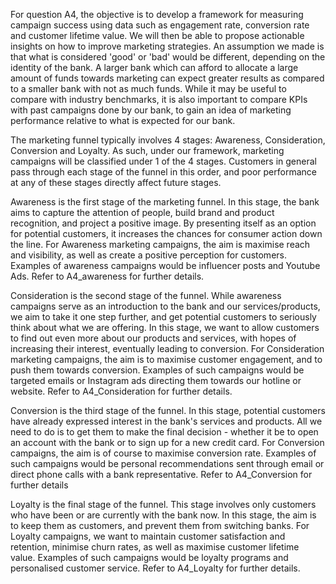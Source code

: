 For question A4, the objective is to develop a framework for measuring campaign success using data such as engagement rate, conversion rate and customer lifetime value. We will then be able to propose actionable insights on how to improve marketing strategies. An assumption we made is that what is considered 'good' or 'bad' would be different, depending on the identity of the bank. A larger bank which can afford to allocate a large amount of funds towards marketing can expect greater results as compared to a smaller bank with not as much funds. While it may be useful to compare with industry benchmarks, it is also important to compare KPIs with past campaigns done by our bank, to gain an idea of marketing performance relative to what is expected for our bank.

The marketing funnel typically involves 4 stages: Awareness, Consideration, Conversion and Loyalty. As such, under our framework, marketing campaigns will be classified under 1 of the 4 stages. Customers in general pass through each stage of the funnel in this order, and poor performance at any of these stages directly affect future stages.

Awareness is the first stage of the marketing funnel. In this stage, the bank aims to capture the attention of people, build brand and product recognition, and project a positive image. By presenting itself as an option for potential customers, it increases the chances for consumer action down the line. For Awareness marketing campaigns, the aim is maximise reach and visibility, as well as create a positive perception for customers. Examples of awareness campaigns would be influencer posts and Youtube Ads. Refer to A4_awareness for further details.

Consideration is the second stage of the funnel. While awareness campaigns serve as an introduction to the bank and our services/products, we aim to take it one step further, and get potential customers to seriously think about what we are offering. In this stage, we want to allow customers to find out even more about our products and services, with hopes of increasing their interest, eventually leading to conversion. For Consideration marketing campaigns, the aim is to maximise customer engagement, and to push them towards conversion. Examples of such campaigns would be targeted emails or Instagram ads directing them towards our hotline or website. Refer to A4_Consideration for further details.

Conversion is the third stage of the funnel. In this stage, potential customers have already expressed interest in the bank's services and products. All we need to do is to get them to make the final decision - whether it be to open an account with the bank or to sign up for a new credit card. For Conversion campaigns, the aim is of course to maximise conversion rate. Examples of such campaigns would be personal recommendations sent through email or direct phone calls with a bank representative. Refer to A4_Conversion for further details

Loyalty is the final stage of the funnel. This stage involves only customers who have been or are currently with the bank now. In this stage, the aim is to keep them as customers, and prevent them from switching banks. For Loyalty campaigns, we want to maintain customer satisfaction and retention, minimise churn rates, as well as maximise customer lifetime value. Examples of such campaigns would be loyalty programs and personalised customer service. Refer to A4_Loyalty for further details.
